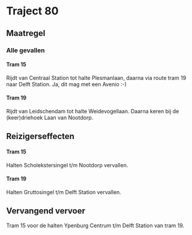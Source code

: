 # Traject 80
## Maatregel
### Alle gevallen

#### Tram 15
Rijdt van Centraal Station tot halte Plesmanlaan, daarna via route tram 19 naar Delft Station. Ja, dit mag met een Avenio :-)

#### Tram 19
Rijdt van Leidschendam tot halte Weidevogellaan. Daarna keren bij de (keer)driehoek Laan van Nootdorp.

## Reizigerseffecten

#### Tram 15
Halten Scholekstersingel t/m Nootdorp vervallen.

#### Tram 19
Halten Gruttosingel t/m Delft Station vervallen.

## Vervangend vervoer
Tram 15 voor de halten Ypenburg Centrum t/m Delft Station van tram 19.
